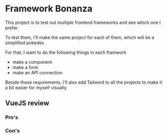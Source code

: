 # Framework Bonanza

This project is to test out multiple frontend frameworks and see which one I prefer.

To test them, I'll make the same project for each of them, which will be a simplified pokedex.

For that, I want to do the following things in each framwork

- make a component
- make a form
- make an API connection

Beside these requirements, I'll also add Tailwind to all the projects to make it a bit easier for myself visually.

## VueJS review

### Pro's

### Con's